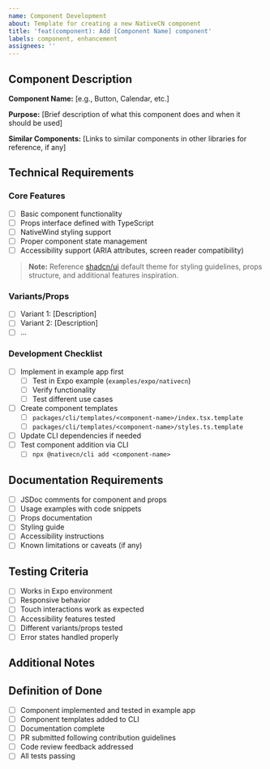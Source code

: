 ```yaml
---
name: Component Development
about: Template for creating a new NativeCN component
title: 'feat(component): Add [Component Name] component'
labels: component, enhancement
assignees: ''
---
```


## Component Description

<!-- Provide a clear description of the component and its purpose -->

**Component Name:** [e.g., Button, Calendar, etc.]

**Purpose:** [Brief description of what this component does and when it should be used]

**Similar Components:** [Links to similar components in other libraries for reference, if any]

## Technical Requirements

### Core Features

- [ ] Basic component functionality
- [ ] Props interface defined with TypeScript
- [ ] NativeWind styling support
- [ ] Proper component state management
- [ ] Accessibility support (ARIA attributes, screen reader compatibility)

> **Note:** Reference [shadcn/ui](https://ui.shadcn.com/docs/components) default theme for styling guidelines, props structure, and additional features inspiration.

### Variants/Props

<!-- List the required variants and props -->

- [ ] Variant 1: [Description]
- [ ] Variant 2: [Description]
- [ ] ...

### Development Checklist

- [ ] Implement in example app first
  - [ ] Test in Expo example (`examples/expo/nativecn`)
  - [ ] Verify functionality
  - [ ] Test different use cases
- [ ] Create component templates
  - [ ] `packages/cli/templates/<component-name>/index.tsx.template`
  - [ ] `packages/cli/templates/<component-name>/styles.ts.template`
- [ ] Update CLI dependencies if needed
- [ ] Test component addition via CLI
  - [ ] `npx @nativecn/cli add <component-name>`

## Documentation Requirements

- [ ] JSDoc comments for component and props
- [ ] Usage examples with code snippets
- [ ] Props documentation
- [ ] Styling guide
- [ ] Accessibility instructions
- [ ] Known limitations or caveats (if any)

## Testing Criteria

- [ ] Works in Expo environment
- [ ] Responsive behavior
- [ ] Touch interactions work as expected
- [ ] Accessibility features tested
- [ ] Different variants/props tested
- [ ] Error states handled properly

## Additional Notes

<!-- Any additional information, considerations, or resources -->

## Definition of Done

- [ ] Component implemented and tested in example app
- [ ] Component templates added to CLI
- [ ] Documentation complete
- [ ] PR submitted following contribution guidelines
- [ ] Code review feedback addressed
- [ ] All tests passing

